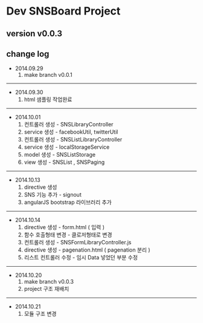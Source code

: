 # Dev SNSBoard Project   
## version v0.0.3  
## change log  
- 2014.09.29  
  1. make branch v0.0.1  
  
---  
- 2014.09.30  
  1. html 샘플링 작업완료  
  
---  
- 2014.10.01  
  1. 컨트롤러 생성 - SNSLibraryController  
  2. service 생성 - facebookUtil, twitterUtil  
  3. 컨트롤러 생성 - SNSListLibraryController  
  4. service 생성 - localStorageService  
  5. model 생성 - SNSListStorage  
  6. view 생성 -  SNSList , SNSPaging  
  
---  
- 2014.10.13  
  1. directive 생성  
  2. SNS 기능 추가 - signout  
  3. angularJS bootstrap 라이브러리 추가  
  
---  
- 2014.10.14  
  1. directive 생성 - form.html ( 입력 )  
  2. 함수 호출형태 변경 - 클로저형태로 변경  
  3. 컨트롤러 생성 - SNSFormLibraryController.js  
  4. directive 생성 - pagenation.html ( pagenation 분리 )  
  5. 리스트 컨트롤러 수정 - 임시 Data 넣었던 부분 수정  
  
---  
- 2014.10.20  
  1. make branch v0.0.3  
  2. project 구조 재배치  
  
---  
- 2014.10.21  
  1. 모듈 구조 변경  
  
  
